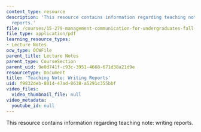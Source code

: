 ```yaml
---
content_type: resource
description: 'This resource contains information regarding teaching note: writing
  reports.'
file: /courses/15-279-management-communication-for-undergraduates-fall-2012/f9832deb801447ad8638a5291c355bbf_MIT15_279F12_wrtngReports.pdf
file_type: application/pdf
learning_resource_types:
- Lecture Notes
ocw_type: OCWFile
parent_title: Lecture Notes
parent_type: CourseSection
parent_uid: 9e0d741f-c93c-3951-4668-671d38a21d9e
resourcetype: Document
title: 'Teaching Note: Writing Reports'
uid: f9832deb-8014-47ad-8638-a5291c355bbf
video_files:
  video_thumbnail_file: null
video_metadata:
  youtube_id: null
---
```

This resource contains information regarding teaching note: writing reports.

